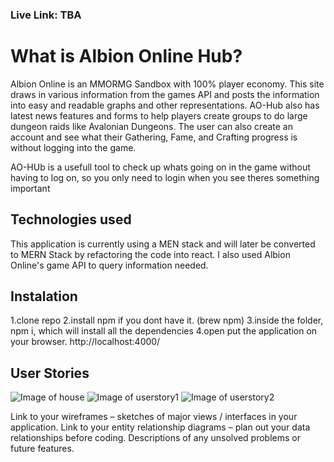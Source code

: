 ### Live Link: TBA

# What is Albion Online Hub?
Albion Online is an MMORMG Sandbox with 100% player economy. This site draws in various information from the games API
and posts the information into easy and readable graphs and other representations. AO-Hub also has latest news features
and forms to help players create groups to do large dungeon raids like Avalonian Dungeons. The user can also create an 
account and see what their Gathering, Fame, and Crafting progress is without logging into the game.

AO-HUb is a usefull tool to check up whats going on in the game without having to log on, so you only need to login
when you see theres something important

## Technologies used
This application is currently using a MEN stack and will later be converted to MERN Stack by refactoring the code into react.
I also used Albion Online's game API to query information needed.

## Instalation
1.clone repo
2.install npm if you dont have it. (brew npm)
3.inside the folder, npm i, which will install all the dependencies
4.open put the application on your browser. http://localhost:4000/

## User Stories
![Image of house](https://git.generalassemb.ly/ishepard/Albion-Online-Hub/blob/master/userstory_title.png)
![Image of userstory1](https://git.generalassemb.ly/ishepard/Albion-Online-Hub/blob/master/userstory1.png)
![Image of userstory2](https://git.generalassemb.ly/ishepard/Albion-Online-Hub/blob/master/userstory2.png)


Link to your wireframes – sketches of major views / interfaces in your application.
Link to your entity relationship diagrams – plan out your data relationships before coding.
Descriptions of any unsolved problems or future features.

